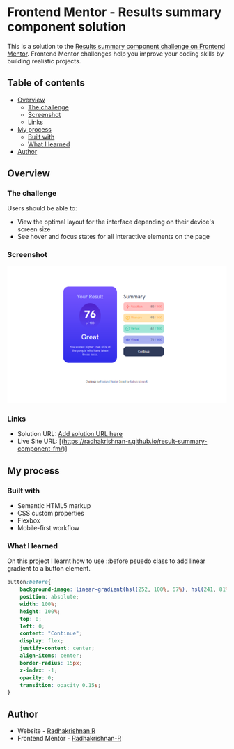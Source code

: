 # Frontend Mentor - Results summary component solution

This is a solution to the [Results summary component challenge on Frontend Mentor](https://www.frontendmentor.io/challenges/results-summary-component-CE_K6s0maV). Frontend Mentor challenges help you improve your coding skills by building realistic projects. 


## Table of contents

- [Overview](#overview)
  - [The challenge](#the-challenge)
  - [Screenshot](#screenshot)
  - [Links](#links)
- [My process](#my-process)
  - [Built with](#built-with)
  - [What I learned](#what-i-learned)
- [Author](#author)


## Overview

### The challenge

Users should be able to:

- View the optimal layout for the interface depending on their device's screen size
- See hover and focus states for all interactive elements on the page

### Screenshot

![](./Screen%20Shot.png)


### Links

- Solution URL: [Add solution URL here](https://your-solution-url.com)
- Live Site URL: [(https://radhakrishnan-r.github.io/result-summary-component-fm/)]

## My process

### Built with

- Semantic HTML5 markup
- CSS custom properties
- Flexbox
- Mobile-first workflow


### What I learned

On this project I learnt how to use ::before psuedo class to add linear gradient to a button element.

```css
button:before{
    background-image: linear-gradient(hsl(252, 100%, 67%), hsl(241, 81%, 54%));
    position: absolute;
    width: 100%;
    height: 100%;
    top: 0;
    left: 0;
    content: "Continue";
    display: flex;
    justify-content: center;
    align-items: center;
    border-radius: 15px;
    z-index: -1;
    opacity: 0;
    transition: opacity 0.15s;
}
```



## Author

- Website - [Radhakrishnan R](https://radhakrishnans-portfolio.webflow.io/)
- Frontend Mentor - [Radhakrishnan-R](https://www.frontendmentor.io/profile/Radhakrishnan-R)

